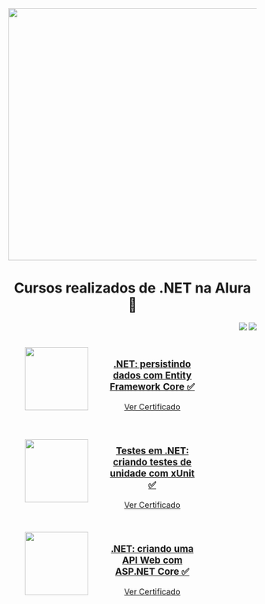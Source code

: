 <div align="center">
  <img width="512px" src="https://almablog-media.s3.ap-south-1.amazonaws.com/image1_6cbdeb8806.png">
  <h1>Cursos realizados de .NET na Alura 🎃</h1>
</div>

<p align="right">
  <img loading="lazy" src="https://img.shields.io/badge/CARGA_HORARIA_TOTAL-24_HORAS-blue?style=for-the-badge"/>
  <img loading="lazy" src="http://img.shields.io/static/v1?label=CURSOS%20REALIZADOS:&message=3&color=GREEN&style=for-the-badge"/>
</p>

<!-- Tabela única para manter tamanho uniforme -->
<table align="center" style="width: 80%; table-layout: fixed; border-collapse: separate; border-spacing: 15px 10px;">
  <tr align="center">
    <td style="width: 150px; text-align: center;">
      <a href="https://github.com/GustavoVieiraa/.NET-Persistindo-Dados-Com-Entity-Framework-Core">
        <img loading="lazy" width="128px" src="https://www.alura.com.br/assets/api/cursos/dot-net-persistindo-dados-entity-framework-core.svg" />
      </a>
    </td>
    <td style="text-align: center;">
      <h3>
        <a href="https://github.com/GustavoVieiraa/.NET-Persistindo-Dados-Com-Entity-Framework-Core">
          .NET: persistindo dados com Entity Framework Core ✅
        </a>
      </h3>
      <a href="https://cursos.alura.com.br/certificate/gustavo-vieira17/dot-net-persistindo-dados-entity-framework-core">
        Ver Certificado
      </a>
    </td>
  </tr>
</table>

<!-- Tabela única para manter tamanho uniforme -->
<table align="center" style="width: 80%; table-layout: fixed; border-collapse: separate; border-spacing: 15px 10px;">
  <tr align="center">
    <td style="width: 150px; text-align: center;">
      <a href="https://github.com/GustavoVieiraa/Testes-em-.NET-criando-testes-de-unidade-com-xUnit">
        <img loading="lazy" width="128px" src="https://www.alura.com.br/assets/api/cursos/testes-dot-net-criando-testes-unidade-xunit.svg" />
      </a>
    </td>
    <td style="text-align: center;">
      <h3>
        <a href="https://github.com/GustavoVieiraa/Testes-em-.NET-criando-testes-de-unidade-com-xUnit">
          Testes em .NET: criando testes de unidade com xUnit ✅
        </a>
      </h3>
      <a href="https://cursos.alura.com.br/certificate/gustavo-vieira17/testes-dot-net-criando-testes-unidade-xunit">
        Ver Certificado
      </a>
    </td>
  </tr>
</table>

<!-- Tabela única para manter tamanho uniforme -->
<table align="center" style="width: 80%; table-layout: fixed; border-collapse: separate; border-spacing: 15px 10px;">
  <tr align="center">
    <td style="width: 150px; text-align: center;">
      <a href="https://github.com/GustavoVieiraa/.NET-criando-uma-API-Web-com-ASP.NET-Core">
        <img loading="lazy" width="128px" src="https://www.alura.com.br/assets/api/cursos/dotnet-criando-api-web-asp-net-core.svg" />
      </a>
    </td>
    <td style="text-align: center;">
      <h3>
        <a href="https://github.com/GustavoVieiraa/.NET-criando-uma-API-Web-com-ASP.NET-Core">
          .NET: criando uma API Web com ASP.NET Core ✅
        </a>
      </h3>
      <a href="https://cursos.alura.com.br/certificate/gustavo-vieira17/dotnet-criando-api-web-asp-net-core">
        Ver Certificado
      </a>
    </td>
  </tr>
</table>


